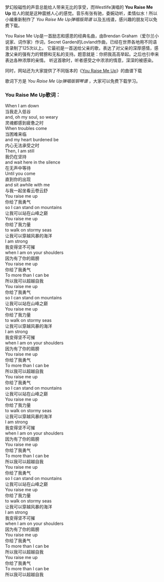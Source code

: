 

梦幻般磁性的声音总能给人带来无比的享受，而Westlife演唱的 **You Raise Me Up**
给人的就是这种震撼人心的感觉。音乐有张有驰，委婉动听，柔情似水！所以小编重新制作了 _You Raise Me Up弹唱版简谱_
以及五线谱，感兴趣的朋友可以免费下载。

You Raise Me Up是一首励志和感恩的经典名曲，由Brendan Graham（爱尔兰小说家、词作家）作词，Secret
Garden的Lovland作曲，已经在世界各地用不同语言录制了125次以上。
它最初是一首送给父亲的歌，表达了对父亲的深厚感情，感激父亲的强有力的臂膀和无私的支持。题意就是：你把我高高举起。之后也引申来表达各种浓厚的亲情。
听这首歌时，听者感受之中浓浓的情意，深深的被感染。

同时，网站还为大家提供了不同版本的《[You Raise Me Up](Music-2407-You-Raise-Me-Up---Westlife.html
"You Raise Me Up")》的曲谱下载

歌词下方是 _You Raise Me Up弹唱版钢琴谱_ ，大家可以免费下载学习。

### You Raise Me Up歌词：

When I am down  
当我走入低谷  
and, oh my soul, so weary  
灵魂都感到疲惫之时  
When troubles come  
当困难来临  
and my heart burdened be  
内心无法承受之时  
Then, I am still  
我仍在坚持  
and wait here in the silence  
在无声中等待  
Until you come  
直到你的出现  
and sit awhile with me  
与我一起坐看云卷云舒  
You raise me up  
你给了我勇气  
so I can stand on mountains  
让我可以站在山峰之巅  
You raise me up  
你给了我力量  
to walk on stormy seas  
让我可以穿越风暴的海洋  
I am strong  
我变得坚不可摧  
when I am on your shoulders  
因为有了你的肩膀  
You raise me up  
你给了我勇气  
To more than I can be  
所以我可以超越自我  
You raise me up  
你给了我勇气  
so I can stand on mountains  
让我可以站在山峰之巅  
You raise me up  
你给了我力量  
to walk on stormy seas  
让我可以穿越风暴的海洋  
I am strong  
我变得坚不可摧  
when I am on your shoulders  
因为有了你的肩膀  
You raise me up  
你给了我勇气  
To more than I can be  
所以我可以超越自我  
You raise me up  
你给了我勇气  
so I can stand on mountains  
让我可以站在山峰之巅  
You raise me up  
你给了我力量  
to walk on stormy seas  
让我可以穿越风暴的海洋  
I am strong  
我变得坚不可摧  
when I am on your shoulders  
因为有了你的肩膀  
You raise me up  
你给了我勇气  
To more than I can be  
所以我可以超越自我  
You raise me up  
你给了我勇气  
so I can stand on mountains  
让我可以站在山峰之巅  
You raise me up  
你给了我力量  
to walk on stormy seas  
让我可以穿越风暴的海洋  
I am strong  
我变得坚不可摧  
when I am on your shoulders  
因为有了你的肩膀  
You raise me up  
你给了我勇气  
To more than I can be  
所以我可以超越自我  
You raise me up  
你给了我勇气  
To more than I can be  
所以我可以超越自我

